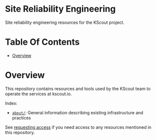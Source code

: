 # Site Reliability Engineering
Site reliability engineering resources for the KScout project.

# Table Of Contents
- [Overview](#overview)

# Overview
This repository contains resources and tools used by the KScout team to operate 
the services at kscout.io.

Index:

- [`about/`](about): General information describing existing infrastructure 
  and practices

See [requesting access](communication.md#requesting-access) if you need access
to any resources mentioned in this repository.
